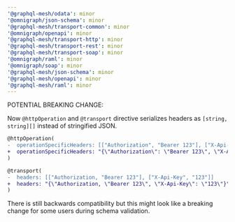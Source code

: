 ```yaml
---
'@graphql-mesh/odata': minor
'@omnigraph/json-schema': minor
'@graphql-mesh/transport-common': minor
'@omnigraph/openapi': minor
'@graphql-mesh/transport-http': minor
'@graphql-mesh/transport-rest': minor
'@graphql-mesh/transport-soap': minor
'@omnigraph/raml': minor
'@omnigraph/soap': minor
'@graphql-mesh/json-schema': minor
'@graphql-mesh/openapi': minor
'@graphql-mesh/raml': minor
---
```


POTENTIAL BREAKING CHANGE:

Now `@httpOperation` and `@transport` directive serializes headers as `[string, string][]` instead of stringified JSON.

```diff
@httpOperation(
-  operationSpecificHeaders: [["Authorization", "Bearer 123"], ["X-Api-Key", "123"]]
+  operationSpecificHeaders: "{\"Authorization\": \"Bearer 123\", \"X-Api-Key\": \"123\"}"
)
```

```diff
@transport(
-  headers: [["Authorization, "Bearer 123"], ["X-Api-Key", "123"]]
+  headers: "{\"Authorization, \"Bearer 123\", \"X-Api-Key\": \"123\"}"
)
```

There is still backwards compatibility but this might look like a breaking change for some users during schema validation.
